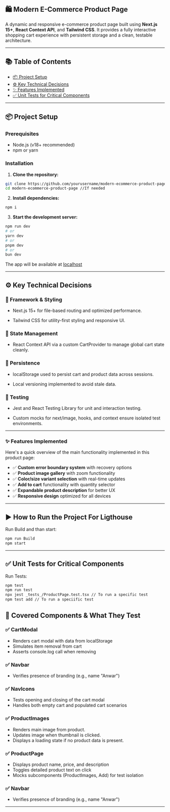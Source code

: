 ## 🛍️ Modern E-Commerce Product Page

A dynamic and responsive e-commerce product page built using **Next.js 15+**, **React Context API**, and **Tailwind CSS**. It provides a fully interactive shopping cart experience with persistent storage and a clean, testable architecture.

---

## 📚 Table of Contents

- [📦 Project Setup](#-project-setup)
- [⚙️ Key Technical Decisions](#key-technical-decisions)
- [✨ Features Implemented](#-features-implemented)
- [✅ Unit Tests for Critical Components](#-Unit-Tests-for-Critical-Components)

---

## 📦 Project Setup

### Prerequisites

- Node.js (v18+ recommended)
- npm or yarn

### Installation

1. **Clone the repository:**

```bash
git clone https://github.com/yourusername/modern-ecommerce-product-page.git
cd modern-ecommerce-product-page //If needed
```

2. **Install dependencies:**

```bash
npm i
```

3. **Start the development server:**

```bash
npm run dev
# or
yarn dev
# or
pnpm dev
# or
bun dev
```

The app will be available at [localhost](http://localhost:3000)

---

## ⚙️ Key Technical Decisions

### 🔧 Framework & Styling

- Next.js 15+ for file-based routing and optimized performance.

- Tailwind CSS for utility-first styling and responsive UI.

### 🧠 State Management

- React Context API via a custom CartProvider to manage global cart state cleanly.

### 💾 Persistence

- localStorage used to persist cart and product data across sessions.

- Local versioning implemented to avoid stale data.

### 🧪 Testing
- Jest and React Testing Library for unit and interaction testing.

- Custom mocks for next/image, hooks, and context ensure isolated test environments.

---

### ✨ Features Implemented

Here's a quick overview of the main functionality implemented in this product page:

- ✅ **Custom error boundary system** with recovery options  
- ✅ **Product image gallery** with zoom functionality  
- ✅ **Color/size variant selection** with real-time updates  
- ✅ **Add to cart** functionality with quantity selector  
- ✅ **Expandable product description** for better UX  
- ✅ **Responsive design** optimized for all devices  

---

## ▶️ How to Run the Project For Ligthouse

Run Build and than start:

```bash
npm run Build
npm start
```

---

## ✅ Unit Tests for Critical Components

Run Tests:

```bash
npm test
npm run test
npx jest _tests_/ProductPage.test.tsx // To run a specific test
npm test add // To run a speciific test
```

## 🧪 Covered Components & What They Test

### ✅ CartModal

- Renders cart modal with data from localStorage
- Simulates item removal from cart
- Asserts console.log call when removing

### ✅ Navbar

- Verifies presence of branding (e.g., name "Anwar")

### ✅ NavIcons

- Tests opening and closing of the cart modal
- Handles both empty cart and populated cart scenarios

### ✅ ProductImages

- Renders main image from product.
- Updates image when thumbnail is clicked.
- Displays a loading state if no product data is present.

### ✅ ProductPage

- Displays product name, price, and description
- Toggles detailed product text on click
- Mocks subcomponents (ProductImages, Add) for test isolation

### ✅ Navbar

- Verifies presence of branding (e.g., name "Anwar")

---
